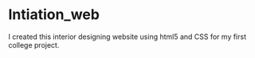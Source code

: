 # Intiation_web
I created this interior designing website using html5 and CSS for my first college project.
